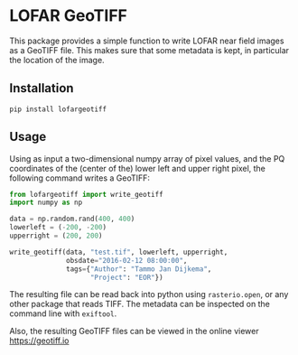 # LOFAR GeoTIFF

This package provides a simple function to write LOFAR near field images as
a GeoTIFF file. This makes sure that some metadata is kept, in particular the
location of the image.

## Installation

`pip install lofargeotiff`

## Usage

Using as input a two-dimensional numpy array of pixel values, and the PQ
coordinates of the (center of the) lower left and upper right pixel, the
following command writes a GeoTIFF:

```python
from lofargeotiff import write_geotiff
import numpy as np

data = np.random.rand(400, 400)
lowerleft = (-200, -200)
upperright = (200, 200)

write_geotiff(data, "test.tif", lowerleft, upperright,
              obsdate="2016-02-12 08:00:00",
              tags={"Author": "Tammo Jan Dijkema",
                    "Project": "EOR"})
```

The resulting file can be read back into python using `rasterio.open`, or any
other package that reads TIFF. The metadata can be inspected on the command
line with `exiftool`.

Also, the resulting GeoTIFF files can be viewed in the online viewer
https://geotiff.io
